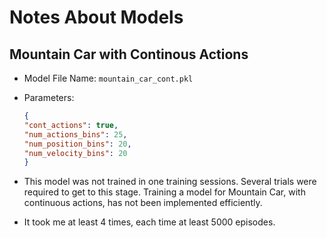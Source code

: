 # Notes About Models

## Mountain Car with Continous Actions

- Model File Name: `mountain_car_cont.pkl`
- Parameters:
    ```json
    {
    "cont_actions": true,
    "num_actions_bins": 25,
    "num_position_bins": 20,
    "num_velocity_bins": 20
    }
    ```
- This model was not trained in one training sessions. Several trials were required to get to this stage.
 Training a model for Mountain Car, with continuous actions, has not been implemented efficiently.

- It took me at least 4 times, each time at least 5000 episodes.